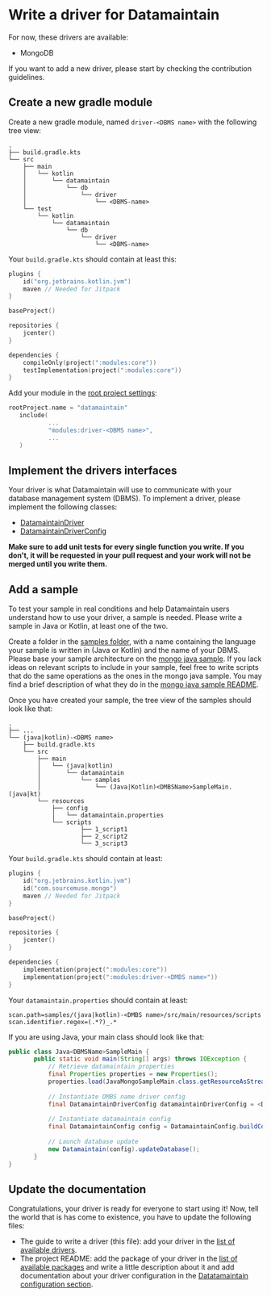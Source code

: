 # Write a driver for Datamaintain

For now, these drivers are available:
* MongoDB

If you want to add a new driver, please start by checking the contribution guidelines.

## Create a new gradle module
Create a new gradle module, named ```driver-<DBMS name>``` with the following tree view:
```
.
├── build.gradle.kts
└── src
    ├── main
    │   └── kotlin
    │       └── datamaintain
    │           └── db
    │               └── driver
    │                   └── <DBMS-name>
    └── test
        └── kotlin
            └── datamaintain
                └── db
                    └── driver
                        └── <DBMS-name>
```

Your ```build.gradle.kts``` should contain at least this:

```kotlin
plugins {
    id("org.jetbrains.kotlin.jvm")
    maven // Needed for Jitpack
}

baseProject()

repositories {
    jcenter()
}

dependencies {
    compileOnly(project(":modules:core"))
    testImplementation(project(":modules:core"))
}
```
Add your module in the [root project settings](../settings.gradle.kts):
```kotlin
rootProject.name = "datamaintain"
   include(
           ...
           "modules:driver-<DBMS name>",
           ...
   )
```

## Implement the drivers interfaces

Your driver is what Datamaintain will use to communicate with your database management system (DBMS). To implement a driver, please implement the following classes:
* [DatamaintainDriver](../modules/core/src/main/kotlin/datamaintain/core/db/driver/DatamaintainDriver.kt)
* [DatamaintainDriverConfig](../modules/core/src/main/kotlin/datamaintain/core/db/driver/DatamaintainDriverConfig.kt)

**Make sure to add unit tests for every single function you write. If you don't, it will be requested in your pull request and your work will not be merged until you write them.**

## Add a sample

To test your sample in real conditions and help Datamaintain users understand how to use your driver, a sample is needed. 
Please write a sample in Java or Kotlin, at least one of the two. 

Create a folder in the [samples folder](../samples), with a name containing the language your sample is written in (Java or Kotlin)
 and the name of your DBMS. Please base your sample architecture on the [mongo java sample](../samples/java-mongo). 
If you lack ideas on relevant scripts to include in your sample, feel free to write scripts that do the same 
operations as the ones in the mongo java sample. You may find a brief description of what they do in 
the [mongo java sample README](../samples/java-mongo/README.md).

Once you have created your sample, the tree view of the samples should look like that:

```
.
├── ...
└── (java|kotlin)-<DBMS name>
    ├── build.gradle.kts
    └── src
        ├── main
        │   └── (java|kotlin)
        │       └── datamaintain
        │           └── samples
        │               └── (Java|Kotlin)<DMBSName>SampleMain.(java|kt)
        └── resources
            ├── config
            │   └── datamaintain.properties
            └── scripts    
                    ├── 1_script1
                    ├── 2_script2
                    └── 3_script3
```

Your ```build.gradle.kts``` should contain at least:

```kotlin
plugins {
    id("org.jetbrains.kotlin.jvm")
    id("com.sourcemuse.mongo")
    maven // Needed for Jitpack
}

baseProject()

repositories {
    jcenter()
}

dependencies {
    implementation(project(":modules:core"))
    implementation(project(":modules:driver-<DMBS name>"))
}
```

Your ```datamaintain.properties``` should contain at least:

```
scan.path=samples/(java|kotlin)-<DMBS name>/src/main/resources/scripts
scan.identifier.regex=(.*?)_.*
```

If you are using Java, your main class should look like that:

```java
public class Java<DBMSName>SampleMain {
       public static void main(String[] args) throws IOException {
           // Retrieve datamaintain properties
           final Properties properties = new Properties();
           properties.load(JavaMongoSampleMain.class.getResourceAsStream("/config/datamaintain.properties"));
   
           // Instantiate DMBS name driver config
           final DatamaintainDriverConfig datamaintainDriverConfig = <DBMSName>DriverConfig.buildConfig(properties);
   
           // Instantiate datamaintain config
           final DatamaintainConfig config = DatamaintainConfig.buildConfig(datamaintainDriverConfig, properties);
   
           // Launch database update
           new Datamaintain(config).updateDatabase();
       }
}
```
## Update the documentation

Congratulations, your driver is ready for everyone to start using it! Now, tell the world that is has come to existence,
you have to update the following files:

- The guide to write a driver (this file): add your driver in the 
  [list of available drivers](how-to-write-a-driver.md#write-a-driver-for-datamaintain).
- The project README: add the package of your driver in the 
  [list of available packages](./as-dependency.md#available-packages) and write a little description about it and add 
  documentation about your driver configuration in the 
  [Datatamaintain configuration section](../README.md#datamaintain-configuration).